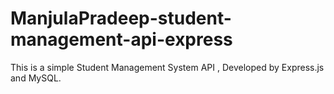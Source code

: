 # ManjulaPradeep-student-management-api-express
This is a simple Student Management System API , Developed by Express.js and MySQL.
